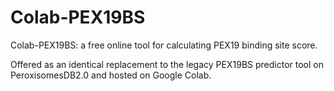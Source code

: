 # Colab-PEX19BS
Colab-PEX19BS: a free online tool for calculating PEX19 binding site score.

Offered as an identical replacement to the legacy PEX19BS predictor tool on PeroxisomesDB2.0 and hosted on Google Colab.
